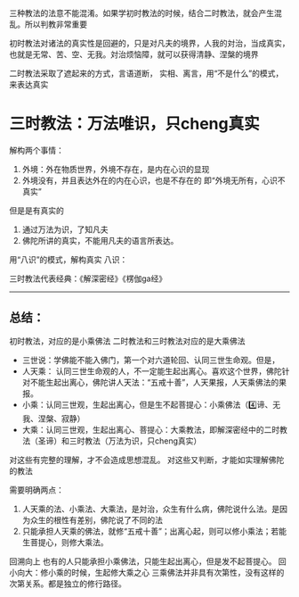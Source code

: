 三种教法的法意不能混淆。如果学初时教法的时候，结合二时教法，就会产生混乱。所以判教非常重要

初时教法对诸法的真实性是回避的，只是对凡夫的境界，人我的対治，当成真实，也就是无常、苦、空、无我。対治烦恼障，就可以获得清静、涅槃的境界

二时教法采取了遮起来的方式，言语道断，
实相、离言，用“不是什么”的模式，来表达真实

# 三时教法：万法唯识，只cheng真实

解构两个事情：
1. 外境：外在物质世界，外境不存在，是内在心识的显现
2. 外境没有，并且表达外在的内在心识，也是不存在的
即“外境无所有，心识不真实”

但是是有真实的

1. 通过万法为识，了知凡夫
2. 佛陀所讲的真实，不能用凡夫的语言所表达。

用“八识”的模式，解构真实
八识：

三时教法代表经典：《解深密经》《楞伽ga经》 

***
## 总结：

初时教法，对应的是小乘佛法
二时教法和三时教法对应的是大乘佛法

* 三世说：学佛能不能入佛门，第一个对六道轮回、认同三世生命观。但是，
* 人天乘： 认同三世生命观的人，不一定能生起出离心。喜欢这个世界，佛陀针对不能生起出离心，佛陀讲人天法：“五戒十善”，人天果报，人天乘佛法的果报。
* 小乘：认同三世观，生起出离心，但是生不起菩提心：小乘佛法（4️⃣谛、无我、涅槃、寂静）
* 大乘：认同三世观，生起出离心、菩提心：大乘教法，即解深密经中的二时教法（圣谛）和三时教法（万法为识，只cheng真实）

对这些有完整的理解，才不会造成思想混乱。
对这些又判断，才能如实理解佛陀的教法

需要明确两点：
1. 人天乘的法、小乘法、大乘法，是対治，众生有什么病，佛陀说什么法。是因为众生的根性有差别，佛陀说了不同的法
2. 只能承担人天乘的佛法，就修“五戒十善”；出离心起，则可以修小乘法；若能生菩提心，则修大乘法。

回溯向上
也有的人只能承担小乘佛法，只能生起出离心，但是发不起菩提心。
回小向大：修小乘的时候，生起修大乘之心
三乘佛法并非具有次第性，没有这样的次第关系。都是独立的修行路径。
